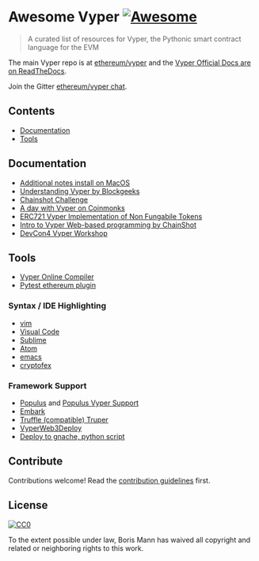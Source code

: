# Awesome Vyper [![Awesome](https://awesome.re/badge.svg)](https://awesome.re)

> A curated list of resources for Vyper, the Pythonic smart contract language for the EVM

The main Vyper repo is at [ethereum/vyper](https://github.com/ethereum/vyper) and the [Vyper Official Docs are on ReadTheDocs](https://vyper.readthedocs.io/).

Join the Gitter [ethereum/vyper chat](https://gitter.im/ethereum/vyper).


## Contents

- [Documentation](#documentation)
- [Tools](#tools)


## Documentation

- [Additional notes install on MacOS](https://www.codementor.io/mandarvaze/how-to-install-vyper-using-pyenv-and-virtualenv-on-macos-jz2ghksd4)
- [Understanding Vyper by Blockgeeks](https://blockgeeks.com/guides/understanding-vyper/)
- [Chainshot Challenge](https://www.chainshot.com/challenges/5bbe29521cf3723ee7b20a95)
- [A day with Vyper on Coinmonks](https://medium.com/coinmonks/a-day-with-vyper-6a0a5861f24a)
- [ERC721 Vyper Implementation of Non Fungabile Tokens](https://github.com/maurelian/erc721-vyper)
- [Intro to Vyper Web-based programming by ChainShot](https://www.chainshot.com/lessons/5bb2c8ded9f99705a60c62d3/)
- [DevCon4 Vyper Workshop](https://github.com/jacqueswww/devcon4-workshop)

## Tools

- [Vyper Online Compiler](https://vyper.online/)
- [Pytest ethereum plugin](https://github.com/fubuloubu/pytest-ethereum)

### Syntax / IDE Highlighting

- [vim](https://github.com/jacqueswww/vim-vyper)
- [Visual Code](https://github.com/p-/vscode-vyper)
- [Sublime](https://github.com/jacqueswww/sublime-vyper)
- [Atom](https://github.com/wschwab/language-vyper)
- [emacs](https://github.com/ralexstokes/vyper-mode)
- [cryptofex](https://cryptofex.io/download/)

### Framework Support

- [Populus](https://github.com/ethereum/populus) and [Populus Vyper Support](http://populus.readthedocs.io/en/latest/viper_support.html)
- [Embark](https://embark.status.im/)
- [Truffle (compatible) Truper](https://www.npmjs.com/package/truper)
- [VyperWeb3Deploy](https://github.com/gakonst/VyperWeb3Deploy)
- [Deploy to gnache, python script](https://github.com/ltfschoen/vyper-test/blob/master/scripts/main.py)

## Contribute

Contributions welcome! Read the [contribution guidelines](contributing.md) first.

## License

[![CC0](http://mirrors.creativecommons.org/presskit/buttons/88x31/svg/cc-zero.svg)](http://creativecommons.org/publicdomain/zero/1.0)

To the extent possible under law, Boris Mann has waived all copyright and
related or neighboring rights to this work.
